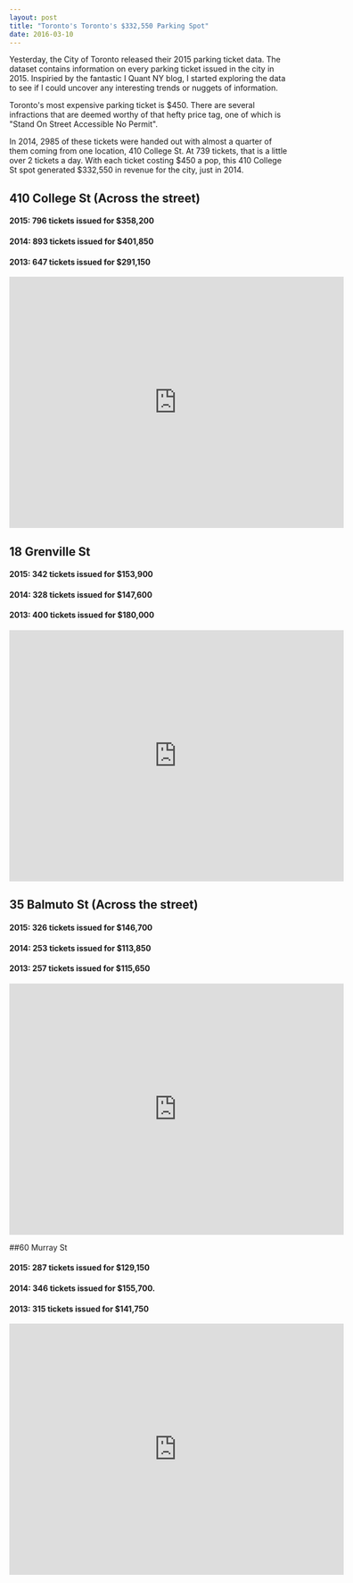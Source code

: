 ```yaml
---
layout: post
title: "Toronto's Toronto's $332,550 Parking Spot"
date: 2016-03-10
---
```


Yesterday, the City of Toronto released their 2015 parking ticket data.  The dataset contains information on every parking ticket issued in the city in 2015.  Inspiried by the fantastic I Quant NY blog, I started exploring the data to see if I could uncover any interesting trends or nuggets of information.

Toronto's most expensive parking ticket is $450.  There are several infractions that are deemed worthy of that hefty price tag, one of which is "Stand On Street Accessible No Permit".  

In 2014, 2985 of these tickets were handed out with almost a quarter of them coming from one location, 410 College St.  At 739 tickets, that is a little over 2 tickets a day.  With each ticket costing $450 a pop, this 410 College St spot generated $332,550 in revenue for the city, just in 2014. 

## 410 College St (Across the street)
#### 2015: 796 tickets issued for $358,200
#### 2014: 893 tickets issued for $401,850
#### 2013: 647 tickets issued for $291,150

<iframe src="https://www.google.com/maps/embed?pb=!1m0!3m2!1sen!2sca!4v1455649270872!6m8!1m7!1sk9t_aIUtkuWeAvu_uTdHFA!2m2!1d43.65675864281898!2d-79.40623669615232!3f144.63015609181116!4f-16.43494906144889!5f0.7820865974627469" width="600" height="450" frameborder="0" style="border:0" allowfullscreen></iframe>


## 18 Grenville St 
#### 2015: 342 tickets issued for $153,900
#### 2014: 328 tickets issued for $147,600
#### 2013: 400 tickets issued for $180,000

<iframe src="https://www.google.com/maps/embed?pb=!1m0!3m2!1sen!2sca!4v1455651657879!6m8!1m7!1s83857MNyUcdO5tzZJ82cxA!2m2!1d43.66195861412737!2d-79.38421575983601!3f329.1808863828714!4f-5.896528146053157!5f0.7820865974627469" width="600" height="450" frameborder="0" style="border:0" allowfullscreen></iframe>


## 35 Balmuto St (Across the street)
#### 2015: 326 tickets issued for $146,700
#### 2014: 253 tickets issued for $113,850
#### 2013: 257 tickets issued for $115,650

<iframe src="https://www.google.com/maps/embed?pb=!1m0!3m2!1sen!2sca!4v1457569124752!6m8!1m7!1s1EsfEA2OFO2ZS7besE31jg!2m2!1d43.66953377351889!2d-79.3878226779771!3f223.54294412397383!4f-11.343472253253594!5f1.9587109090973311" width="600" height="450" frameborder="0" style="border:0" allowfullscreen></iframe>


##60 Murray St
#### 2015: 287 tickets issued for $129,150
#### 2014: 346 tickets issued for $155,700.
#### 2013: 315 tickets issued for $141,750

<iframe src="https://www.google.com/maps/embed?pb=!1m0!3m2!1sen!2sca!4v1455651896816!6m8!1m7!1sotM4k6jUW09oEeBmET3sQg!2m2!1d43.65821668092152!2d-79.39131905145949!3f245!4f0!5f0.7820865974627469" width="600" height="450" frameborder="0" style="border:0" allowfullscreen></iframe>
